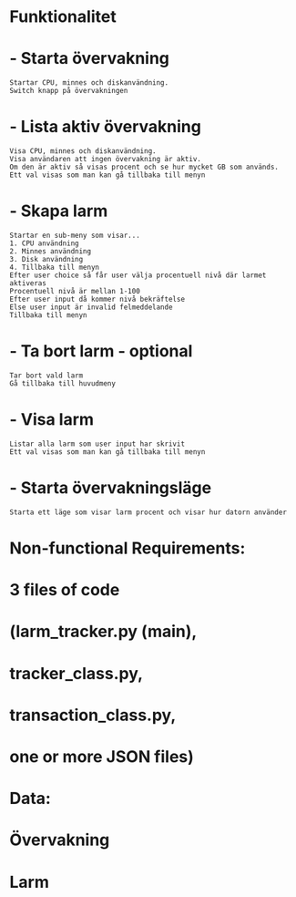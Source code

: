 # Funktionalitet
# - Starta övervakning
    Startar CPU, minnes och diskanvändning.
    Switch knapp på övervakningen
# - Lista aktiv övervakning
    Visa CPU, minnes och diskanvändning.
    Visa användaren att ingen övervakning är aktiv.
    Om den är aktiv så visas procent och se hur mycket GB som används.
    Ett val visas som man kan gå tillbaka till menyn
# - Skapa larm
    Startar en sub-meny som visar...
    1. CPU användning
    2. Minnes användning
    3. Disk användning
    4. Tillbaka till menyn
    Efter user choice så får user välja procentuell nivå där larmet aktiveras
    Procentuell nivå är mellan 1-100
    Efter user input då kommer nivå bekräftelse
    Else user input är invalid felmeddelande
    Tillbaka till menyn
# - Ta bort larm - optional
    Tar bort vald larm
    Gå tillbaka till huvudmeny
# - Visa larm
    Listar alla larm som user input har skrivit
    Ett val visas som man kan gå tillbaka till menyn
# - Starta övervakningsläge
    Starta ett läge som visar larm procent och visar hur datorn använder


# Non-functional Requirements:
# 3 files of code
# (larm_tracker.py (main),
# tracker_class.py,
# transaction_class.py,
# one or more JSON files)

# Data:
# Övervakning
# Larm
